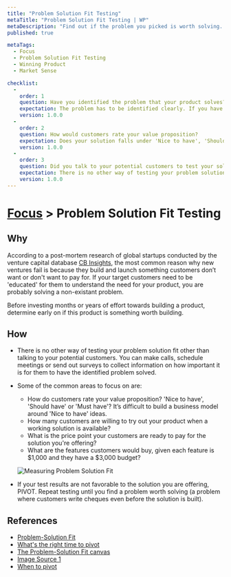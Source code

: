 ```yaml
---
title: "Problem Solution Fit Testing"
metaTitle: "Problem Solution Fit Testing | WP"
metaDescription: "Find out if the problem you picked is worth solving. The problem statement should effortlessly ring a bell with your customers. They should be willing to write a cheque to you for solving their problem!"
published: true

metaTags:
  - Focus
  - Problem Solution Fit Testing
  - Winning Product
  - Market Sense

checklist: 
  -
    order: 1
    question: Have you identified the problem that your product solves?
    expectation: The problem has to be identified clearly. If you have to educate potential customers about the problem, you might as well solve a non-existing problem
    version: 1.0.0
  - 
    order: 2
    question: How would customers rate your value proposition?
    expectation: Does your solution falls under 'Nice to have', 'Should have' or 'Must have'? It’s difficult to build a business model around 'Nice to have' ideas.
    version: 1.0.0
  - 
    order: 3
    question: Did you talk to your potential customers to test your solution for the problem?
    expectation: There is no other way of testing your problem solution fit other than talking to your potential customers. You can make calls, schedule meetings or send out surveys to collect information on how important it is for them to have the identified problem solved.
    version: 1.0.0
---
```

# [Focus](../2-focus.md) > Problem Solution Fit Testing

## Why
According to a post-mortem research of global startups conducted by the venture capital database [CB Insights](https://www.cbinsights.com/research/), the most common reason why new ventures fail is because they build and launch something customers don’t want or don't want to pay for. If your target customers need to be 'educated' for them to understand the need for your product, you are probably solving a non-existant problem.

Before investing months or years of effort towards building a product, determine early on if this product is something worth building.

## How

- There is no other way of testing your problem solution fit other than talking to your potential customers. You can make calls, schedule meetings or send out surveys to collect information on how important it is for them to have the identified problem solved.
- Some of the common areas to focus on are:

  - How do customers rate your value proposition? 'Nice to have', 'Should have' or 'Must have'? It’s difficult to build a business model around 'Nice to have' ideas.
  - How many customers are willing to try out your product when a working solution is available?
  - What is the price point your customers are ready to pay for the solution you're offering?
  - What are the features customers would buy, given each feature is $1,000 and they have a $3,000 budget?

  ![Measuring Problem Solution Fit](https://i0.wp.com/1.bp.blogspot.com/-FWcpxQvOdT4/UFs0d91Mw4I/AAAAAAAAA6Y/2acn-MnMODU/s640/OAAAAE1KAzE9vAUJvoXVWc4BiRP4dXOoDlhlGCdICeaIQaKtjJ_RYFG1Axun_G2wXUQ-e6jovC_ksRQ0r7UxgHnGb0AA15jOjCvpWjlkAXgxktTsRZeBRAIXVxps.png)

- If your test results are not favorable to the solution you are offering, PIVOT. Repeat testing until you find a problem worth solving (a problem where customers write cheques even before the solution is built).

## References

- [Problem-Solution Fit](https://leansteps.wordpress.com/11-2/step-3-lean-experiment/problem-solution-fit/)
- [What's the right time to pivot](https://www.growthsandwich.com/resources/problem-solution-fit-time-to-pivot/)
- [The Problem-Solution Fit canvas](https://medium.com/@epicantus/problem-solution-fit-canvas-aa3dd59cb4fe)
- [Image Source 1](https://leansteps.wordpress.com/11-2/step-3-lean-experiment/problem-solution-fit/)
- [When to pivot](https://www.growthsandwich.com/resources/problem-solution-fit-time-to-pivot/#3)
